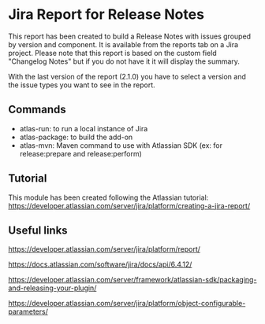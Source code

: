 # Jira Report for Release Notes

This report has been created to build a Release Notes with issues grouped by version and component.
It is available from the reports tab on a Jira project.
Please note that this report is based on the custom field "Changelog Notes" but if you do not have it it will display the summary.

With the last version of the report (2.1.0) you have to select a version and the issue types you want to see in the report.

## Commands
- atlas-run: to run a local instance of Jira
- atlas-package: to build the add-on
- atlas-mvn: Maven command to use with Atlassian SDK (ex: for release:prepare and release:perform)

## Tutorial

This module has been created following the Atlassian tutorial: https://developer.atlassian.com/server/jira/platform/creating-a-jira-report/

## Useful links

https://developer.atlassian.com/server/jira/platform/report/

https://docs.atlassian.com/software/jira/docs/api/6.4.12/

https://developer.atlassian.com/server/framework/atlassian-sdk/packaging-and-releasing-your-plugin/

https://developer.atlassian.com/server/jira/platform/object-configurable-parameters/
